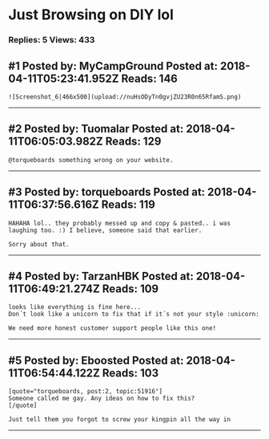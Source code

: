 # Just Browsing on DIY lol

### Replies: 5 Views: 433

## \#1 Posted by: MyCampGround Posted at: 2018-04-11T05:23:41.952Z Reads: 146

```
![Screenshot_6|466x500](upload://nuHsODyTn0gvjZU23R0n65RfamS.png)
```

---
## \#2 Posted by: Tuomalar Posted at: 2018-04-11T06:05:03.982Z Reads: 129

```
@torqueboards something wrong on your website.
```

---
## \#3 Posted by: torqueboards Posted at: 2018-04-11T06:37:56.616Z Reads: 119

```
HAHAHA lol.. they probably messed up and copy & pasted.. i was laughing too. :) I believe, someone said that earlier.

Sorry about that.
```

---
## \#4 Posted by: TarzanHBK Posted at: 2018-04-11T06:49:21.274Z Reads: 109

```
looks like everything is fine here...
Don´t look like a unicorn to fix that if it´s not your style :unicorn:

We need more honest customer support people like this one!
```

---
## \#5 Posted by: Eboosted Posted at: 2018-04-11T06:54:44.122Z Reads: 103

```
[quote="torqueboards, post:2, topic:51916"]
Someone called me gay. Any ideas on how to fix this? 
[/quote]

Just tell them you forgot to screw your kingpin all the way in
```

---

